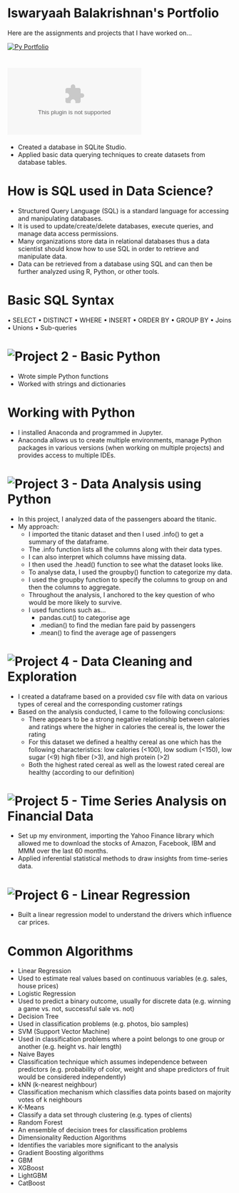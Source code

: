 # Iswaryaah Balakrishnan's Portfolio
Here are the assignments and projects that I have worked on... 

[![Py Portfolio](https://user-images.githubusercontent.com/57941228/190444958-af9fcf93-34e9-4804-a20d-1d03ce7cb2c1.png)](https://github.com/iswaryaah/portfolio/blob/main/images/Py%20Portfolio.png)

# ![Project 1 - SQL](https://github.com/iswaryaah/portfolio/blob/main/project%20files/Assignment%201%20SQL.docx)

* Created a database in SQLite Studio.
* Applied basic data querying techniques to create datasets from database tables.

# How is SQL used in Data Science? 
* Structured Query Language (SQL) is a standard language for accessing and manipulating databases. 
* It is used to update/create/delete databases, execute queries, and manage data access permissions.
* Many organizations store data in relational databases thus a data scientist should know how to use SQL in order to retrieve and manipulate data.
* Data can be retrieved from a database using SQL and can then be further analyzed using R, Python, or other tools.

# Basic SQL Syntax
• SELECT
• DISTINCT
• WHERE
• INSERT
• ORDER BY
• GROUP BY
• Joins
• Unions
• Sub-queries

# ![Project 2 - Basic Python](https://github.com/iswaryaah/portfolio/blob/main/project%20files/Assignment%202.ipynb)

* Wrote simple Python functions
* Worked with strings and dictionaries

# Working with Python
* I installed Anaconda and programmed in Jupyter. 
* Anaconda allows us to create multiple environments, manage Python packages in various versions (when working on
multiple projects) and provides access to multiple IDEs.

# ![Project 3 - Data Analysis using Python](https://github.com/iswaryaah/portfolio/blob/main/project%20files/Assignment%203.ipynb)

* In this project, I analyzed data of the passengers aboard the titanic.
* My approach:
  * I imported the titanic dataset and then I used .info() to get a summary of the dataframe. 
  * The .info function lists all the columns along with their data types.
  * I can also interpret which columns have missing data. 
  * I then used the .head() function to see what the dataset looks like. 
  * To analyse data, I used the groupby() function to categorize my data.
  * I used the groupby function to specify the columns to group on and then the columns to aggregate.
  * Throughout the analysis, I anchored to the key question of who would be more likely to survive.
  * I used functions such as...
    * pandas.cut() to categorise age
    * .median() to find the median fare paid by passengers 
    * .mean() to find the average age of passengers

# ![Project 4 - Data Cleaning and Exploration](https://github.com/iswaryaah/portfolio/blob/main/project%20files/Assignment%201.ipynb)

* I created a dataframe based on a provided csv file with data on various types of cereal and the corresponding customer ratings
* Based on the analysis conducted, I came to the following conclusions:
  * There appears to be a strong negative relationship between calories and ratings where the higher in calories the cereal is, the lower the rating
  * For this dataset we defined a healthy cereal as one which has the following characteristics:
low calories (<100), low sodium (<150), low sugar (<9) high fiber (>3), and high protein (>2)
  * Both the highest rated cereal as well as the lowest rated cereal are healthy (according to our definition)
  
# ![Project 5 - Time Series Analysis on Financial Data](https://github.com/iswaryaah/portfolio/blob/main/project%20files/Assignment2.ipynb)

* Set up my environment, importing the Yahoo Finance library which allowed me to download the stocks of Amazon, Facebook, IBM and MMM over the last 60 months.
* Applied inferential statistical methods to draw insights from time-series data.

# ![Project 6 - Linear Regression](https://github.com/iswaryaah/portfolio/blob/main/project%20files/Assignment%203.ipynb)

* Built a linear regression model to understand the drivers which influence car prices. 

# Common Algorithms

* Linear Regression
 * Used to estimate real values based on continuous variables (e.g. sales,
house prices)
* Logistic Regression
 * Used to predict a binary outcome, usually for discrete data (e.g. winning
a game vs. not, successful sale vs. not)
* Decision Tree
 * Used in classification problems (e.g. photos, bio samples)
* SVM (Support Vector Machine)
 * Used in classification problems where a point belongs to one group or
another (e.g. height vs. hair length)
* Naive Bayes
 * Classification technique which assumes independence between
predictors (e.g. probability of color, weight and shape predictors of fruit
would be considered independently)
* kNN (k-nearest neighbour)
 * Classification mechanism which classifies data points based on majority
votes of k neighbours
* K-Means
 * Classify a data set through clustering (e.g. types of clients)
* Random Forest
 * An ensemble of decision trees for classification problems
* Dimensionality Reduction Algorithms
 * Identifies the variables more significant to the analysis
* Gradient Boosting algorithms
 * GBM
 * XGBoost
 * LightGBM
 * CatBoost
